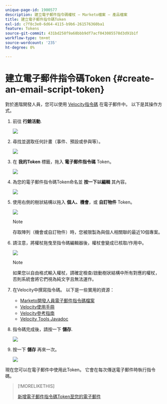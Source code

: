 ```yaml
---
unique-page-id: 1900577
description: 建立電子郵件指令碼權杖 — Marketo檔案 — 產品檔案
title: 建立電子郵件指令碼Token
exl-id: c7f8c3e0-6d64-4115-b9b6-261576360ba1
feature: Tokens
source-git-commit: 431bd258f9a68bbb9df7acf043085578d3d91b1f
workflow-type: tm+mt
source-wordcount: '235'
ht-degree: 0%

---
```


# 建立電子郵件指令碼Token {#create-an-email-script-token}

對於進階開發人員，您可以使用 [Velocity指令碼](https://velocity.apache.org/engine/1.7/user-guide.html) 在電子郵件中。 以下是其操作方式。

1. 前往 **行銷活動**.

   ![](assets/ma.png)

1. 尋找並選取任何計畫（事件、預設或參與等）。

   ![](assets/image2014-9-17-22-3a21-3a24.png)

1. 在 **我的Token** 標籤，拖入 **電子郵件指令碼** Token。

   ![](assets/image2014-9-17-22-3a21-3a29.png)

1. 為您的電子郵件指令碼Token命名並 **按一下以編輯** 其內容。

   ![](assets/image2014-9-17-22-3a21-3a46.png)

1. 使用右側的樹狀結構以拖入 **個人、機會**，或 **自訂物件** Token。

   ![](assets/five-2.png)

   >[!NOTE]
   >
   >存取陣列（機會或自訂物件）時，您被限製為與個人相關聯的最近10個專案。

1. 請注意，將權杖拖曳至指令碼編輯器後，權杖會變成已核取/作用中。

   ![](assets/image2014-9-17-22-3a22-3a33.png)

   >[!NOTE]
   >
   >如果您以自由格式輸入權杖，請確定檢查/啟動樹狀結構中所有對應的權杖，否則系統會將它們視為純文字且無法運作。

1. 在Velocity中撰寫指令碼。 以下是一些實用的資源：

   * [Marketo開發人員電子郵件指令碼檔案](https://developers.marketo.com/email-scripting/)
   * [Velocity使用手冊](https://velocity.apache.org/engine/devel/user-guide.html)
   * [Velocity參考指南](https://velocity.apache.org/engine/devel/vtl-reference-guide.html)
   * [Velocity Tools Javadoc](https://velocity.apache.org/tools/releases/2.0/javadoc/index.html)

1. 指令碼完成後，請按一下 **儲存**.

   ![](assets/image2014-9-17-22-3a23-3a1.png)

1. 按一下 **儲存** 再來一次。

   ![](assets/image2014-9-17-22-3a23-3a13.png)

現在您可以在電子郵件中使用此Token。 它會在每次傳送電子郵件時執行指令碼。

>[!MORELIKETHIS]
>
>[新增電子郵件指令碼Token至您的電子郵件](/help/marketo/product-docs/email-marketing/general/using-tokens/add-an-email-script-token-to-your-email.md)
